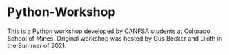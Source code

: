# Python-Workshop

This is a Python workshop developed by CANFSA students at Colorado School of Mines. Original workshop was hosted by Gus Becker and Likith in the Summer of 2021.
